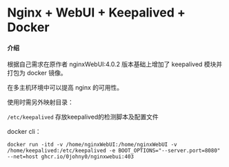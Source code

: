 # Nginx + WebUI + Keepalived + Docker

#### 介绍
根据自己需求在原作者 nginxWebUI:4.0.2 版本基础上增加了 keepalived 模块并打包为 docker 镜像。

在多主机环境中可以提高 nginx 的可用性。

使用时需另外映射目录：

`/etc/keepalived` 存放keepalived的检测脚本及配置文件

docker cli：
```
docker run -itd -v /home/nginxWebUI:/home/nginxWebUI -v /home/keepalived:/etc/keepalived -e BOOT_OPTIONS="--server.port=8080" --net=host ghcr.io/0johny0/nginxwebui:403
```
